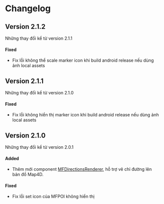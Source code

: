 # Changelog

## Version 2.1.2

Những thay đổi kể từ version 2.1.1

#### Fixed

- Fix lỗi không thể scale marker icon khi build android release nếu dùng ảnh local assets

## Version 2.1.1

Những thay đổi kể từ version 2.1.0

#### Fixed

- Fix lỗi không hiển thị marker icon khi build android release nếu dùng ảnh local assets

## Version 2.1.0

Những thay đổi kể từ version 2.0.1

#### Added

- Thêm mới component [MFDirectionsRenderer](guides/directions-renderer.md), hỗ trợ vẽ chỉ đường lên bản đồ Map4D.

<!-- #### Changed -->
<!-- #### Deprecated -->
<!-- #### Removed -->

#### Fixed

- Fix lỗi set icon của MFPOI không hiển thị

<!-- #### Security -->
